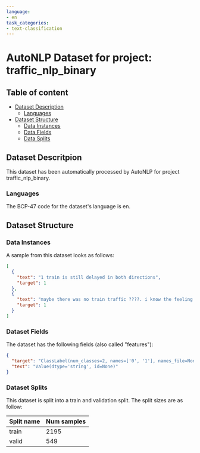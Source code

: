 ```yaml
---
language:
- en
task_categories:
- text-classification
---
```

# AutoNLP Dataset for project: traffic_nlp_binary

## Table of content
- [Dataset Description](#dataset-description)
    - [Languages](#languages)
- [Dataset Structure](#dataset-structure)
  - [Data Instances](#data-instances)
  - [Data Fields](#data-fields)
  - [Data Splits](#data-splits)

## Dataset Descritpion

This dataset has been automatically processed by AutoNLP for project traffic_nlp_binary.

### Languages

The BCP-47 code for the dataset's language is en.

## Dataset Structure

### Data Instances

A sample from this dataset looks as follows:

```json
[
  {
    "text": "1 train is still delayed in both directions",
    "target": 1
  },
  {
    "text": "maybe there was no train traffic ????. i know the feeling.",
    "target": 1
  }
]
```

### Dataset Fields

The dataset has the following fields (also called "features"):

```json
{
  "target": "ClassLabel(num_classes=2, names=['0', '1'], names_file=None, id=None)",
  "text": "Value(dtype='string', id=None)"
}
```

### Dataset Splits

This dataset is split into a train and validation split. The split sizes are as follow:

| Split name   | Num samples         |
| ------------ | ------------------- |
| train        | 2195 |
| valid        | 549 |
